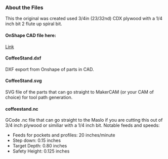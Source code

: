 ### About the Files
This the original was created used 3/4in (23/32nd) CDX plywood with a 1/4 inch bit 2 flute up spiral bit. 

#### OnShape CAD file here: 
[Link](https://cad.onshape.com/documents/45b99d81adf2f4f4a0116629/w/7b11265cbf7aea72c97b7bb6/e/f8c35116739350e7f2f90eee)

#### CoffeeStand.dxf
DXF export from Onshape of parts in CAD. 

#### CoffeeStand.svg 
SVG file of the parts that can go straight to MakerCAM (or your CAM of choice) for tool path generation.

#### coffeestand.nc
GCode .nc file that can go straight to the Maslo if you are cutting this out of 3/4 inch plywood or similiar with a 1/4 inch bit. Notable feeds and speeds:
+ Feeds for pockets and profiles: 20 inches/minute
+ Step down: 0.15 inches
+ Target Depth: 0.80 inches
+ Safety Height: 0.125 inches
